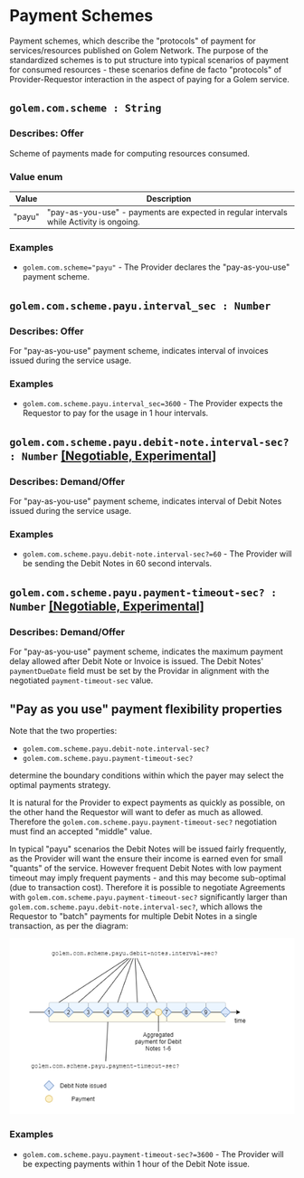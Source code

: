 # Payment Schemes
Payment schemes, which describe the "protocols" of payment for services/resources published on Golem Network. The purpose of the standardized schemes is to put structure into typical scenarios of payment for consumed resources - these scenarios define de facto "protocols" of Provider-Requestor interaction in the aspect of paying for a Golem service. 

## `golem.com.scheme : String`

### Describes: Offer

Scheme of payments made for computing resources consumed.

### Value enum
| Value    | Description                                                                              |
| -------- | ---------------------------------------------------------------------------------------- |
| "payu"   | "pay-as-you-use" - payments are expected in regular intervals while Activity is ongoing. |

### **Examples**
* `golem.com.scheme="payu"` - The Provider declares the "pay-as-you-use" payment scheme.

## `golem.com.scheme.payu.interval_sec : Number`

### Describes: Offer

For "pay-as-you-use" payment scheme, indicates interval of invoices issued during the service usage.

### **Examples**
* `golem.com.scheme.payu.interval_sec=3600` - The Provider expects the Requestor to pay for the usage in 1 hour intervals.

## `golem.com.scheme.payu.debit-note.interval-sec? : Number` [[Negotiable, Experimental]](/standards/README.md#fact-vs-negotiable-properties)

### Describes: Demand/Offer

For "pay-as-you-use" payment scheme, indicates interval of Debit Notes issued during the service usage.

### **Examples**
* `golem.com.scheme.payu.debit-note.interval-sec?=60` - The Provider will be sending the Debit Notes in 60 second intervals.

## `golem.com.scheme.payu.payment-timeout-sec? : Number` [[Negotiable, Experimental]](/standards/README.md#fact-vs-negotiable-properties)

### Describes: Demand/Offer

For "pay-as-you-use" payment scheme, indicates the maximum payment delay allowed after Debit Note or Invoice is issued.
The Debit Notes' `paymentDueDate` field must be set by the Providar in alignment with the negotiated `payment-timeout-sec` value.

## "Pay as you use" payment flexibility properties

Note that the two properties:
- `golem.com.scheme.payu.debit-note.interval-sec?`
- `golem.com.scheme.payu.payment-timeout-sec?`

determine the boundary conditions within which the payer may select the optimal payments strategy. 

It is natural for the Provider to expect payments as quickly as possible, on the other hand the Requestor will want to defer 
as much as allowed. Therefore the `golem.com.scheme.payu.payment-timeout-sec?` negotiation must find an accepted "middle" 
value. 

In typical "payu" scenarios the Debit Notes will be issued fairly frequently, as the Provider will want the ensure their 
income is earned even for small "quants" of the service. However frequent Debit Notes with low payment timeout may imply frequent payments - and this may become sub-optimal (due to transaction cost). Therefore it is possible to negotiate 
Agreements with `golem.com.scheme.payu.payment-timeout-sec?` significantly larger than `golem.com.scheme.payu.debit-note.interval-sec?`, which allows the Requestor to "batch" payments for multiple Debit Notes in a single transaction, 
as per the diagram:

![pay as you use model](pay_as_you_go_model.png "Pay as you use model")

### **Examples**
* `golem.com.scheme.payu.payment-timeout-sec?=3600` - The Provider will be expecting payments within 1 hour of the Debit Note issue.

